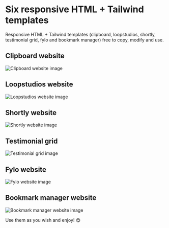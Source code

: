 # Six responsive HTML + Tailwind templates

Responsive HTML + Tailwind templates (clipboard, loopstudios, shortly, testimonial grid, fylo and bookmark manager) free to copy, modify and use.

## Clipboard website

![Clipboard website image]()

## Loopstudios website

![Loopstudios website image]()

## Shortly website

![Shortly website image]()

## Testimonial grid

![Testimonial grid image]()

## Fylo website

![Fylo website image]()

## Bookmark manager website

![Bookmark manager website image]()

Use them as you wish and enjoy! 😋

